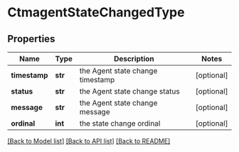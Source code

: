 # CtmagentStateChangedType

## Properties
Name | Type | Description | Notes
------------ | ------------- | ------------- | -------------
**timestamp** | **str** | the Agent state change timestamp | [optional] 
**status** | **str** | the Agent state change status | [optional] 
**message** | **str** | the Agent state change message | [optional] 
**ordinal** | **int** | the state change ordinal | [optional] 

[[Back to Model list]](../README.md#documentation-for-models) [[Back to API list]](../README.md#documentation-for-api-endpoints) [[Back to README]](../README.md)


